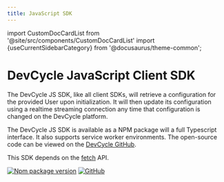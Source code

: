 ```yaml
---
title: JavaScript SDK
---
```

import CustomDocCardList from '@site/src/components/CustomDocCardList'
import {useCurrentSidebarCategory} from '@docusaurus/theme-common';

# DevCycle JavaScript Client SDK

The DevCycle JS SDK, like all client SDKs, will retrieve a configuration for the provided User upon initialization. 
It will then update its configuration using a realtime streaming connection any time that configuration is changed on the DevCycle platform.

<CustomDocCardList items={useCurrentSidebarCategory().items} columnWidth={4} />

The DevCycle JS SDK is available as a NPM package will a full Typescript interface. It also supports service worker environments.
The open-source code can be viewed on the [DevCycle GitHub](https://github.com/DevCycleHQ/js-sdks/tree/main/sdk/js).

This SDK depends on the [fetch](https://github.com/BuilderIO/this-package-uses-fetch) API.


[![Npm package version](https://badgen.net/npm/v/@devcycle/js-client-sdk)](https://www.npmjs.com/package/@devcycle/js-client-sdk)
[![GitHub](https://img.shields.io/github/stars/devcyclehq/js-sdks.svg?style=social&label=Star&maxAge=2592000)](https://github.com/devcyclehq/js-sdks)
